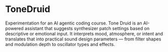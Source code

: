 # ToneDruid
Experimentation for an AI agentic coding course. Tone Druid is an AI-powered assistant that suggests synthesizer patch settings based on descriptive or emotional input. It interprets mood, atmosphere, or intent and translates that into practical sound design parameters — from filter shapes and modulation depth to oscillator types and effects.
